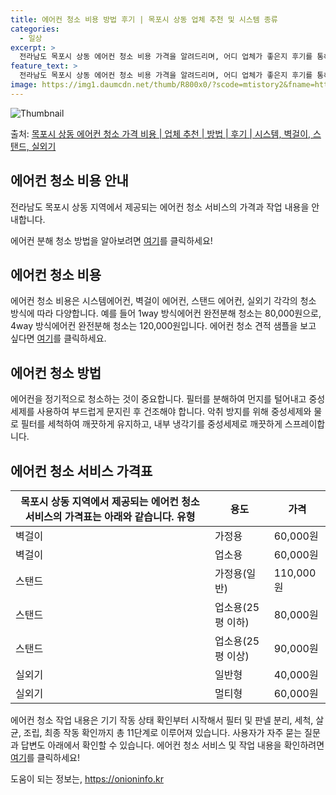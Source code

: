 ```yaml
---
title: 에어컨 청소 비용 방법 후기 | 목포시 상동 업체 추천 및 시스템 종류
categories:
  - 일상
excerpt: >
  전라남도 목포시 상동 에어컨 청소 비용 가격을 알려드리며, 어디 업체가 좋은지 후기를 통해 알아보겠습니다. 현재 글에서는 시스템, 벽걸이, 스탠드, 실외기 각각에 대해 청소 비용이 나와 있으니 참고하시면 되겠습니다. 에어컨 분해 청소 방법 보기 👈 클릭셀프 에어컨 청소 방법 보기👈 클릭목포시 상동 에어컨 청소 비용시스템에어컨 방식클리닝방식금액1way 방식에어컨 완전분해80,000원1way 방식에어컨 필터세척35,000원2way 방식에어컨 완전분해90,000원2way 방식에어컨 필터세척35,000원4way 방식에어컨 완전분해120,000원4way 방식에어컨 필터세척35,000원원형방식에어컨 완전분해140,000원원형방식에어컨 필터세척35,000원에어컨 청소 견적 샘플 보기 👈 클릭에어컨 냄새의 원인에어컨 ..
feature_text: >
  전라남도 목포시 상동 에어컨 청소 비용 가격을 알려드리며, 어디 업체가 좋은지 후기를 통해 알아보겠습니다. 현재 글에서는 시스템, 벽걸이, 스탠드, 실외기 각각에 대해 청소 비용이 나와 있으니 참고하시면 되겠습니다. 에어컨 분해 청소 방법 보기 👈 클릭셀프 에어컨 청소 방법 보기👈 클릭목포시 상동 에어컨 청소 비용시스템에어컨 방식클리닝방식금액1way 방식에어컨 완전분해80,000원1way 방식에어컨 필터세척35,000원2way 방식에어컨 완전분해90,000원2way 방식에어컨 필터세척35,000원4way 방식에어컨 완전분해120,000원4way 방식에어컨 필터세척35,000원원형방식에어컨 완전분해140,000원원형방식에어컨 필터세척35,000원에어컨 청소 견적 샘플 보기 👈 클릭에어컨 냄새의 원인에어컨 ..
image: https://img1.daumcdn.net/thumb/R800x0/?scode=mtistory2&fname=https%3A%2F%2Fblog.kakaocdn.net%2Fdn%2FSIiG0%2FbtsHwz07sxf%2Fdxl8FPhduokpJis2afK21k%2Fimg.webp
---
```


![Thumbnail](https://img1.daumcdn.net/thumb/R800x0/?scode=mtistory2&fname=https%3A%2F%2Fblog.kakaocdn.net%2Fdn%2FSIiG0%2FbtsHwz07sxf%2Fdxl8FPhduokpJis2afK21k%2Fimg.webp)

<p>출처: <a href="https://onioninfo.kr/entry/%EB%AA%A9%ED%8F%AC%EC%8B%9C-%EC%83%81%EB%8F%99-%EC%97%90%EC%96%B4%EC%BB%A8-%EC%B2%AD%EC%86%8C-%EA%B0%80%EA%B2%A9-%EB%B9%84%EC%9A%A9-%EC%97%85%EC%B2%B4-%EC%B6%94%EC%B2%9C-%EB%B0%A9%EB%B2%95-%ED%9B%84%EA%B8%B0-%EC%8B%9C%EC%8A%A4%ED%85%9C-%EB%B2%BD%EA%B1%B8%EC%9D%B4-%EC%8A%A4%ED%83%A0%EB%93%9C-%EC%8B%A4%EC%99%B8%EA%B8%B0" rel="dofollow">목포시 상동 에어컨 청소 가격 비용 | 업체 추천 | 방법 | 후기 | 시스템, 벽걸이, 스탠드, 실외기</a> </p>

## 에어컨 청소 비용 안내

전라남도 목포시 상동 지역에서 제공되는 에어컨 청소 서비스의 가격과 작업 내용을 안내합니다.

에어컨 분해 청소 방법을 알아보려면 [여기](https://www.aircleancity.com)를 클릭하세요!

## **에어컨 청소 비용**

에어컨 청소 비용은 시스템에어컨, 벽걸이 에어컨, 스탠드 에어컨, 실외기 각각의 청소 방식에 따라 다양합니다. 예를 들어 1way 방식에어컨
완전분해 청소는 80,000원으로, 4way 방식에어컨 완전분해 청소는 120,000원입니다. 에어컨 청소 견적 샘플을 보고 싶다면
[여기](https://www.aircleancity.com/quote)를 클릭하세요.

## **에어컨 청소 방법**

에어컨을 정기적으로 청소하는 것이 중요합니다. 필터를 분해하여 먼지를 털어내고 중성세제를 사용하여 부드럽게 문지린 후 건조해야 합니다. 악취
방지를 위해 중성세제와 물로 필터를 세척하여 깨끗하게 유지하고, 내부 냉각기를 중성세제로 깨끗하게 스프레이합니다.

## **에어컨 청소 서비스 가격표**

목포시 상동 지역에서 제공되는 에어컨 청소 서비스의 가격표는 아래와 같습니다.  **유형** | **용도** | **가격**  
---|---|---  
벽걸이 | 가정용 | 60,000원  
벽걸이 | 업소용 | 60,000원  
스탠드 | 가정용(일반) | 110,000원  
스탠드 | 업소용(25평 이하) | 80,000원  
스탠드 | 업소용(25평 이상) | 90,000원  
실외기 | 일반형 | 40,000원  
실외기 | 멀티형 | 60,000원  
에어컨 청소 작업 내용은 기기 작동 상태 확인부터 시작해서 필터 및 판넬 분리, 세척, 살균, 조립, 최종 작동 확인까지 총 11단계로
이루어져 있습니다. 사용자가 자주 묻는 질문과 답변도 아래에서 확인할 수 있습니다. 에어컨 청소 서비스 및 작업 내용을 확인하려면
[여기](https://www.aircleancity.com/service)를 클릭하세요!

 

도움이 되는 정보는, <a href="https://onioninfo.kr" rel="dofollow">https://onioninfo.kr</a>


